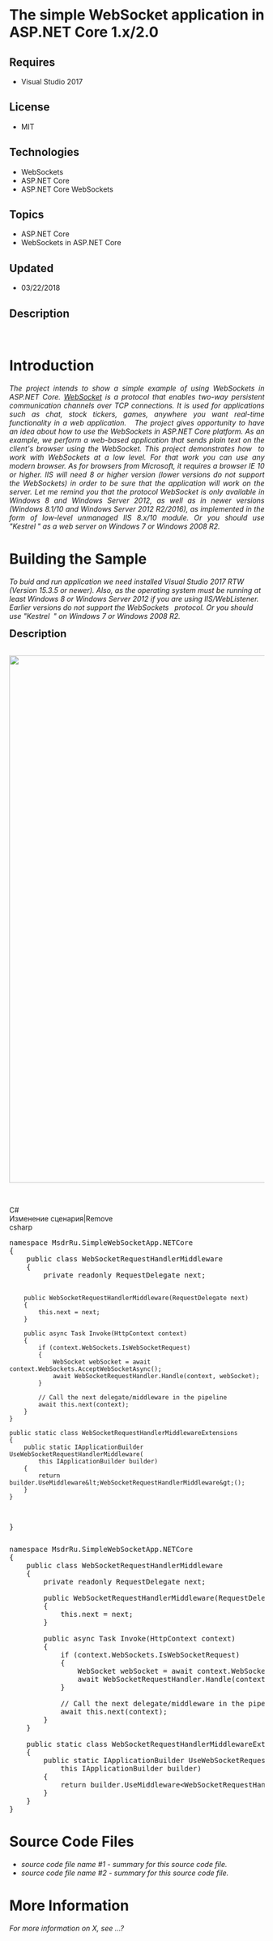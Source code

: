 # The simple WebSocket application in ASP.NET Core 1.x/2.0
## Requires
- Visual Studio 2017
## License
- MIT
## Technologies
- WebSockets
- ASP.NET Core
- ASP.NET Core WebSockets
## Topics
- ASP.NET Core
- WebSockets in ASP.NET Core
## Updated
- 03/22/2018
## Description

<p>&nbsp;</p>
<h1>Introduction</h1>
<p style="text-align:justify"><em>The project intends to show a simple example of using WebSockets in ASP.NET Core.
<a href="https://en.wikipedia.org/wiki/WebSocket">WebSocket</a> is a protocol that enables two-way persistent communication channels over TCP connections. It is used for applications such as chat, stock tickers, games, anywhere you want real-time functionality
 in a web application.<strong>&nbsp;</strong><em>&nbsp;</em> The project gives opportunity to have an idea about how to use the WebSockets in ASP.NET Core&nbsp;platform. As an example, we perform a web-based application that sends plain text on the client's
 browser using the WebSocket. This project demonstrates how &nbsp;to work with WebSockets at a low level. For that work you can use any modern browser. As for browsers from Microsoft, it requires a browser IE 10 or higher. IIS will need 8 or higher version
 (lower versions do not support the WebSockets) in order to be sure that the application will work on the server. Let me remind you that the protocol WebSocket is only available in Windows 8 and Windows Server 2012, as well as in newer versions (Windows 8.1/10
 and Windows Server 2012 R2/2016), as implemented in the form of low-level unmanaged IIS 8.x/10 module.&nbsp;<em>Or you should use &quot;Kestrel<strong>&nbsp;</strong>&quot; as a web server&nbsp;on Windows 7 or Windows 2008 R2.</em><strong>&nbsp;</strong><em>&nbsp;</em></em></p>
<h1><span>Building the Sample</span></h1>
<p><em><span id="result_box" lang="en"><span class="hps"><em>To buid and</em></span><em>
</em><span class="hps"><em>run application we</em></span><em> </em><span class="hps"><em>need</em></span><em>
</em><span class="hps"><em>installed</em></span><em> </em><span class="hps"><em>Visual Studio</em></span><em>
</em><span class="hps"><em>2017 RTW (Version 15.3.5 or newer)</em></span><span class="hps"><em>.</em></span><em>
</em><span class="hps"><em>Also</em></span><em>, </em><span class="hps"><em>as the operating system</em></span><em>
</em><span class="hps"><em>must be</em></span><em> </em><span class="hps"><em>running</em></span><em>
</em><span class="hps"><em>at least Windows</em></span><em> </em><span class="hps"><em>8 or</em></span><em>
</em><span class="hps"><em>Windows Server 2012 if you are using IIS/WebListener.</em></span><em>
</em><span class="hps"><em>Earlier</em></span><em> </em><span class="hps"><em>versions do not support</em></span><em>
</em><span class="hps"><em>the <span class="hps"><em>Web</em></span><em>S</em><span class="hps"><em>ockets</em></span><strong>&nbsp;</strong><em>&nbsp;</em>&nbsp;protocol</em></span><span class="hps"><em>. Or you should use &quot;Kestrel<strong>&nbsp;</strong><em>&nbsp;</em>&quot;&nbsp;on
 Windows 7 or Windows 2008 R2.</em></span></span></em></p>
<p><span style="font-size:20px; font-weight:bold">Description</span></p>
<p><em>&nbsp;<img id="180994" src="180994-2017-10-17_20-06-07.png" alt="" width="1574" height="1039"></em></p>
<p>&nbsp;</p>
<div class="scriptcode">
<div class="pluginEditHolder" pluginCommand="mceScriptCode">
<div class="title"><span>C#</span></div>
<div class="pluginLinkHolder"><span class="pluginEditHolderLink">Из&#1084;енение сценария</span>|<span class="pluginRemoveHolderLink">Remove</span></div>
<span class="hidden">csharp</span>
<pre class="hidden">namespace MsdrRu.SimpleWebSocketApp.NETCore
{
    public class WebSocketRequestHandlerMiddleware
    {
        private readonly RequestDelegate next;

        public WebSocketRequestHandlerMiddleware(RequestDelegate next)
        {
            this.next = next;
        }

        public async Task Invoke(HttpContext context)
        {
            if (context.WebSockets.IsWebSocketRequest)
            {
                WebSocket webSocket = await context.WebSockets.AcceptWebSocketAsync();
                await WebSocketRequestHandler.Handle(context, webSocket);
            }

            // Call the next delegate/middleware in the pipeline
            await this.next(context);
        }
    }

    public static class WebSocketRequestHandlerMiddlewareExtensions
    {
        public static IApplicationBuilder UseWebSocketRequestHandlerMiddleware(
            this IApplicationBuilder builder)
        {
            return builder.UseMiddleware&lt;WebSocketRequestHandlerMiddleware&gt;();
        }
    }
}</pre>
<div class="preview">
<pre class="csharp"><span class="cs__keyword">namespace</span>&nbsp;MsdrRu.SimpleWebSocketApp.NETCore&nbsp;
{&nbsp;
&nbsp;&nbsp;&nbsp;&nbsp;<span class="cs__keyword">public</span>&nbsp;<span class="cs__keyword">class</span>&nbsp;WebSocketRequestHandlerMiddleware&nbsp;
&nbsp;&nbsp;&nbsp;&nbsp;{&nbsp;
&nbsp;&nbsp;&nbsp;&nbsp;&nbsp;&nbsp;&nbsp;&nbsp;<span class="cs__keyword">private</span>&nbsp;<span class="cs__keyword">readonly</span>&nbsp;RequestDelegate&nbsp;next;&nbsp;
&nbsp;
&nbsp;&nbsp;&nbsp;&nbsp;&nbsp;&nbsp;&nbsp;&nbsp;<span class="cs__keyword">public</span>&nbsp;WebSocketRequestHandlerMiddleware(RequestDelegate&nbsp;next)&nbsp;
&nbsp;&nbsp;&nbsp;&nbsp;&nbsp;&nbsp;&nbsp;&nbsp;{&nbsp;
&nbsp;&nbsp;&nbsp;&nbsp;&nbsp;&nbsp;&nbsp;&nbsp;&nbsp;&nbsp;&nbsp;&nbsp;<span class="cs__keyword">this</span>.next&nbsp;=&nbsp;next;&nbsp;
&nbsp;&nbsp;&nbsp;&nbsp;&nbsp;&nbsp;&nbsp;&nbsp;}&nbsp;
&nbsp;
&nbsp;&nbsp;&nbsp;&nbsp;&nbsp;&nbsp;&nbsp;&nbsp;<span class="cs__keyword">public</span>&nbsp;async&nbsp;Task&nbsp;Invoke(HttpContext&nbsp;context)&nbsp;
&nbsp;&nbsp;&nbsp;&nbsp;&nbsp;&nbsp;&nbsp;&nbsp;{&nbsp;
&nbsp;&nbsp;&nbsp;&nbsp;&nbsp;&nbsp;&nbsp;&nbsp;&nbsp;&nbsp;&nbsp;&nbsp;<span class="cs__keyword">if</span>&nbsp;(context.WebSockets.IsWebSocketRequest)&nbsp;
&nbsp;&nbsp;&nbsp;&nbsp;&nbsp;&nbsp;&nbsp;&nbsp;&nbsp;&nbsp;&nbsp;&nbsp;{&nbsp;
&nbsp;&nbsp;&nbsp;&nbsp;&nbsp;&nbsp;&nbsp;&nbsp;&nbsp;&nbsp;&nbsp;&nbsp;&nbsp;&nbsp;&nbsp;&nbsp;WebSocket&nbsp;webSocket&nbsp;=&nbsp;await&nbsp;context.WebSockets.AcceptWebSocketAsync();&nbsp;
&nbsp;&nbsp;&nbsp;&nbsp;&nbsp;&nbsp;&nbsp;&nbsp;&nbsp;&nbsp;&nbsp;&nbsp;&nbsp;&nbsp;&nbsp;&nbsp;await&nbsp;WebSocketRequestHandler.Handle(context,&nbsp;webSocket);&nbsp;
&nbsp;&nbsp;&nbsp;&nbsp;&nbsp;&nbsp;&nbsp;&nbsp;&nbsp;&nbsp;&nbsp;&nbsp;}&nbsp;
&nbsp;
&nbsp;&nbsp;&nbsp;&nbsp;&nbsp;&nbsp;&nbsp;&nbsp;&nbsp;&nbsp;&nbsp;&nbsp;<span class="cs__com">//&nbsp;Call&nbsp;the&nbsp;next&nbsp;delegate/middleware&nbsp;in&nbsp;the&nbsp;pipeline</span>&nbsp;
&nbsp;&nbsp;&nbsp;&nbsp;&nbsp;&nbsp;&nbsp;&nbsp;&nbsp;&nbsp;&nbsp;&nbsp;await&nbsp;<span class="cs__keyword">this</span>.next(context);&nbsp;
&nbsp;&nbsp;&nbsp;&nbsp;&nbsp;&nbsp;&nbsp;&nbsp;}&nbsp;
&nbsp;&nbsp;&nbsp;&nbsp;}&nbsp;
&nbsp;
&nbsp;&nbsp;&nbsp;&nbsp;<span class="cs__keyword">public</span>&nbsp;<span class="cs__keyword">static</span>&nbsp;<span class="cs__keyword">class</span>&nbsp;WebSocketRequestHandlerMiddlewareExtensions&nbsp;
&nbsp;&nbsp;&nbsp;&nbsp;{&nbsp;
&nbsp;&nbsp;&nbsp;&nbsp;&nbsp;&nbsp;&nbsp;&nbsp;<span class="cs__keyword">public</span>&nbsp;<span class="cs__keyword">static</span>&nbsp;IApplicationBuilder&nbsp;UseWebSocketRequestHandlerMiddleware(&nbsp;
&nbsp;&nbsp;&nbsp;&nbsp;&nbsp;&nbsp;&nbsp;&nbsp;&nbsp;&nbsp;&nbsp;&nbsp;<span class="cs__keyword">this</span>&nbsp;IApplicationBuilder&nbsp;builder)&nbsp;
&nbsp;&nbsp;&nbsp;&nbsp;&nbsp;&nbsp;&nbsp;&nbsp;{&nbsp;
&nbsp;&nbsp;&nbsp;&nbsp;&nbsp;&nbsp;&nbsp;&nbsp;&nbsp;&nbsp;&nbsp;&nbsp;<span class="cs__keyword">return</span>&nbsp;builder.UseMiddleware&lt;WebSocketRequestHandlerMiddleware&gt;();&nbsp;
&nbsp;&nbsp;&nbsp;&nbsp;&nbsp;&nbsp;&nbsp;&nbsp;}&nbsp;
&nbsp;&nbsp;&nbsp;&nbsp;}&nbsp;
}</pre>
</div>
</div>
</div>
<h1><span>Source Code Files</span></h1>
<ul>
<li><em>source code file name #1 - summary for this source code file.</em> </li><li><em><em>source code file name #2 - summary for this source code file.</em></em>
</li></ul>
<h1>More Information</h1>
<p><em>For more information on X, see ...?</em></p>
